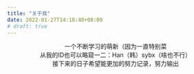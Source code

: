 ```yaml
---
title: "关于我"
date: 2022-01-27T14:18:40+08:00
# draft: true
---
```


<center>一个不断学习的萌新（因为一直特别菜</center>

<center>从我的ID也可以略窥一二：Han（韩）sybx（啥也不行）</center>

<center>接下来的日子希望能更加的努力记录，努力输出</center>